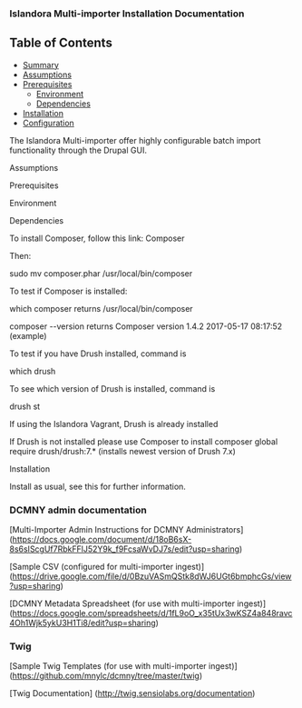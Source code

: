 ### Islandora Multi-importer Installation Documentation


## Table of Contents

- [Summary](#summary)
- [Assumptions](#assumptions)
- [Prerequisites](#prerequisites)
  - [Environment](#environment)
  - [Dependencies](#dependencies)
- [Installation](#installation)
- [Configuration](#configuration)

The Islandora Multi-importer offer highly configurable batch import functionality through the Drupal GUI.

Assumptions

Prerequisites

Environment

Dependencies

To install Composer, follow this link: Composer

Then:

sudo mv composer.phar /usr/local/bin/composer

To test if Composer is installed:

which composer returns /usr/local/bin/composer

composer --version returns Composer version 1.4.2 2017-05-17 08:17:52 (example)

To test if you have Drush installed, command is

which drush

To see which version of Drush is installed, command is

drush st

If using the Islandora Vagrant, Drush is already installed

If Drush is not installed please use Composer to install composer global require drush/drush:7.* (installs newest version of Drush 7.x)

Installation

Install as usual, see this for further information.



### DCMNY admin documentation 

[Multi-Importer Admin Instructions for DCMNY Administrators] (https://docs.google.com/document/d/18oB6sX-8s6sIScgUf7RbkFFlJ52Y9k_f9FcsaWvDJ7s/edit?usp=sharing)

[Sample CSV (configured for multi-importer ingest)] (https://drive.google.com/file/d/0BzuVASmQStk8dWJ6UGt6bmphcGs/view?usp=sharing)

[DCMNY Metadata Spreadsheet (for use with multi-importer ingest)] (https://docs.google.com/spreadsheets/d/1fL9oO_x35tUx3wKSZ4a848ravc4Oh1Wjk5ykU3H1Ti8/edit?usp=sharing)

### Twig

[Sample Twig Templates (for use with multi-importer ingest)] (https://github.com/mnylc/dcmny/tree/master/twig)

[Twig Documentation] (http://twig.sensiolabs.org/documentation)


